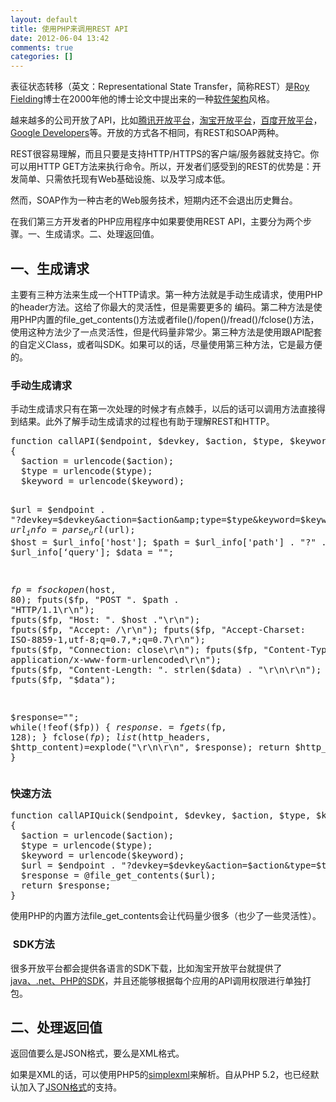 ```yaml
---
layout: default
title: 使用PHP来调用REST API
date: 2012-06-04 13:42
comments: true
categories: []
---
```

表征状态转移（英文：Representational State Transfer，简称REST）是<a title="Roy Fielding（尚未撰写）" href="http://zh.wikipedia.org/w/index.php?title=Roy_Fielding&amp;action=edit&amp;redlink=1">Roy Fielding</a>博士在2000年他的博士论文中提出来的一种<a title="软件架构" href="http://zh.wikipedia.org/wiki/%E8%BD%AF%E4%BB%B6%E6%9E%B6%E6%9E%84">软件架构</a>风格。

越来越多的公司开放了API，比如<a href="http://open.qq.com/">腾讯开放平台</a>，<a href="http://open.taobao.com">淘宝开放平台</a>，<a href="http://open.baidu.com/">百度开放平台</a>，<a href="https://developers.google.com/">Google Developers</a>等。开放的方式各不相同，有REST和SOAP两种。

REST很容易理解，而且只要是支持HTTP/HTTPS的客户端/服务器就支持它。你可以用HTTP GET方法来执行命令。所以，开发者们感受到的REST的优势是：开发简单、只需依托现有Web基础设施、以及学习成本低。

然而，SOAP作为一种古老的Web服务技术，短期内还不会退出历史舞台。

在我们第三方开发者的PHP应用程序中如果要使用REST API，主要分为两个步骤。一、生成请求。二、处理返回值。
<h2>一、生成请求</h2>
主要有三种方法来生成一个HTTP请求。第一种方法就是手动生成请求，使用PHP的header方法。这给了你最大的灵活性，但是需要更多的 编码。第二种方法是使用PHP内置的file_get_contents()方法或者file()/fopen()/fread()/fclose()方法，使用这种方法少了一点灵活性，但是代码量非常少。第三种方法是使用跟API配套的自定义Class，或者叫SDK。如果可以的话，尽量使用第三种方法，它是最方便的。
<h3>手动生成请求</h3>
手动生成请求只有在第一次处理的时候才有点棘手，以后的话可以调用方法直接得到结果。此外了解手动生成请求的过程也有助于理解REST和HTTP。
<pre>function callAPI($endpoint, $devkey, $action, $type, $keyword)
{
  $action = urlencode($action);
  $type = urlencode($type);
  $keyword = urlencode($keyword);

  $url = $endpoint . "?devkey=$devkey&amp;action=$action&amp;type=$type&amp;keyword=$keyword";
  $url_info = parse_url($url);
  $host = $url_info['host'];
  $path = $url_info['path'] . "?" . $url_info[‘query'];
  $data = "";

  $fp=fsockopen($host, 80);
  fputs($fp, "POST ". $path . "HTTP/1.1\r\n");
  fputs($fp, "Host: ". $host ."\r\n");
  fputs($fp, "Accept: */*\r\n");
  fputs($fp, "Accept-Charset: ISO-8859-1,utf-8;q=0.7,*;q=0.7\r\n");
  fputs($fp, "Connection: close\r\n");
  fputs($fp, "Content-Type: application/x-www-form-urlencoded\r\n");
  fputs($fp, "Content-Length: ". strlen($data) . "\r\n\r\n");
  fputs($fp, "$data");

  $response="";
  while(!feof($fp))
  {
    $response.=fgets($fp, 128);
  }
  fclose($fp);
  list($http_headers, $http_content)=explode("\r\n\r\n", $response);
  return $http_content;
}</pre>
<h3>快速方法</h3>
<pre>function callAPIQuick($endpoint, $devkey, $action, $type, $keyword)
{
  $action = urlencode($action);
  $type = urlencode($type);
  $keyword = urlencode($keyword);
  $url = $endpoint . "?devkey=$devkey&amp;action=$action&amp;type=$type&amp;keyword=$keyword";
  $response = @file_get_contents($url);
  return $response;
}</pre>
使用PHP的内置方法file_get_contents会让代码量少很多（也少了一些灵活性）。
<h3> SDK方法</h3>
很多开放平台都会提供各语言的SDK下载，比如淘宝开放平台就提供了<a href="http://open.taobao.com/doc/detail.htm?id=34">java、.net、PHP的SDK</a>，并且还能够根据每个应用的API调用权限进行单独打包。
<h2>二、处理返回值</h2>
返回值要么是JSON格式，要么是XML格式。

如果是XML的话，可以使用PHP5的<a href="http://www.w3schools.com/php/php_xml_simplexml.asp">simplexml</a>来解析。自从PHP 5.2，也已经默认加入了<a href="http://www.ruanyifeng.com/blog/2011/01/json_in_php.html">JSON格式</a>的支持。
